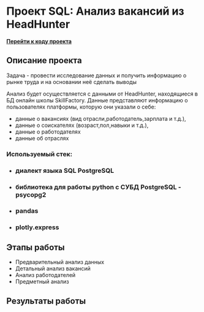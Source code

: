 # Проект SQL: Анализ вакансий из HeadHunter

[**Перейти к коду проекта** ](https://github.com/ilyaKo2020/Data_Science)

## **Описание проекта**
Задача - провести исследование данных и получить информацию о рынке труда и на основании неё сделать выводы

Анализ будет осуществляется с данными от HeadHunter, находящиеся в БД онлайн школы SkillFactory. 
Данные представляют информацию о пользователях платформы, которую они указали о себе:
- данные о вакансиях (вид отрасли,работодатель,зарплата и т.д.),
- данные о соискателях (возраст,пол,навыки и т.д.),
- данные о работодателях
- данные об отраслях

### Используемый стек: 
- ### диалект языка SQL PostgreSQL
- ### библиотека для работы python с СУБД PostgreSQL - psycopg2
- ### pandas 
- ### plotly.express

## Этапы работы
- Предварительный анализ данных
- Детальный анализ вакансий
- Анализ работодателей
- Предметный анализ

## Результаты работы